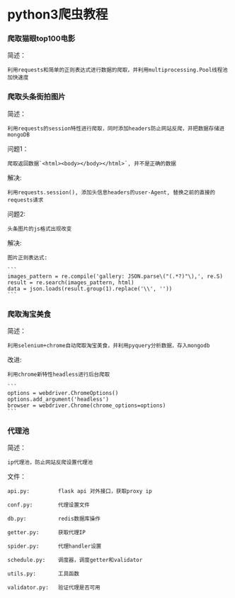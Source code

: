 # python3爬虫教程



### 爬取猫眼top100电影

简述：

    利用requests和简单的正则表达式进行数据的爬取，并利用multiprocessing.Pool线程池加快速度


### 爬取头条街拍图片

简述：

    利用requests的session特性进行爬取，同时添加headers防止网站反爬，并把数据存储进mongoDB

问题1：

    爬取返回数据`<html><body></body></html>`, 并不是正确的数据

解决:

    利用requests.session(), 添加头信息headers的user-Agent, 替换之前的直接的requests请求

问题2:

    头条图片的js格式出现改变

解决:

    图片正则表达式:

    ```
    images_pattern = re.compile('gallery: JSON.parse\("(.*?)"\),', re.S)
    result = re.search(images_pattern, html)
    data = json.loads(result.group(1).replace('\\', ''))
    ```


### 爬取淘宝美食

简述：

    利用selenium+chrome自动爬取淘宝美食，并利用pyquery分析数据，存入mongodb

改进:

    利用chrome新特性headless进行后台爬取

    ```
    options = webdriver.ChromeOptions()
    options.add_argument('headless')
    browser = webdriver.Chrome(chrome_options=options)
    ```


### 代理池

简述：

    ip代理池，防止网站反爬设置代理池

文件：

    api.py:         flask api 对外接口，获取proxy ip

    conf.py:        代理设置文件

    db.py:          redis数据库操作

    getter.py:      获取代理IP

    spider.py:      代理handler设置

    schedule.py:    调度器，调度getter和validator

    utils.py:       工具函数

    validator.py:   验证代理是否可用


